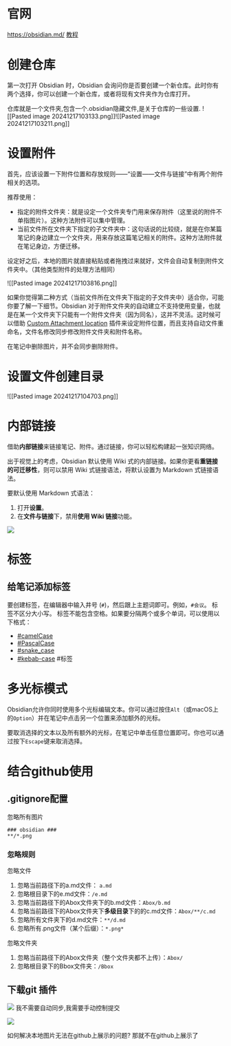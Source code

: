 # 官网
https://obsidian.md/
[教程](https://publish.obsidian.md/help-zh/%E7%BC%96%E8%BE%91%E4%B8%8E%E6%A0%BC%E5%BC%8F%E5%8C%96/%E7%BC%96%E8%BE%91%E7%9B%B8%E5%85%B3%E7%9A%84%E5%BF%AB%E6%8D%B7%E9%94%AE)

# 创建仓库

第一次打开 Obsidian 时，Obsidian 会询问你是否要创建一个新仓库。此时你有两个选择，你可以创建一个新仓库，或者将现有文件夹作为仓库打开。

仓库就是一个文件夹,包含一个.obsidian隐藏文件,是关于仓库的一些设置.
![[Pasted image 20241217103133.png]]![[Pasted image 20241217103211.png]]

# 设置附件

首先，应该设置一下附件位置和存放规则——“设置——文件与链接”中有两个附件相关的选项。

推荐使用：

- 指定的附件文件夹：就是设定一个文件夹专门用来保存附件（这里说的附件不单指图片）。这种方法附件可以集中管理。
- 当前文件所在文件夹下指定的子文件夹中：这句话说的比较绕，就是在你某篇笔记的身边建立一个文件夹，用来存放这篇笔记相关的附件。这种方法附件就在笔记身边，方便迁移。

设定好之后，本地的图片就直接粘贴或者拖拽过来就好，文件会自动复制到附件文件夹中。（其他类型附件的处理方法相同）

![[Pasted image 20241217103816.png]]

如果你觉得第二种方式（当前文件所在文件夹下指定的子文件夹中）适合你，可能你要了解一下细节。Obsidian 对于附件文件夹的自动建立不支持使用变量，也就是在某一个文件夹下只能有一个附件文件夹（因为同名），这并不灵活。这时候可以借助 [Custom Attachment location](https://github.com/RainCat1998/obsidian-custom-attachment-location) 插件来设定附件位置，而且支持自动文件重命名，文件名修改同步修改附件文件夹和附件名称。

在笔记中删除图片，并不会同步删除附件。

# 设置文件创建目录


![[Pasted image 20241217104703.png]]

# 内部链接

借助**内部链接**来链接笔记、附件。通过链接，你可以轻松构建起一张知识网络。

出于视觉上的考虑，Obsidian 默认使用 Wiki 式的内部链接。如果你更看**重链接的可迁移性**，则可以禁用 Wiki 式链接语法，将默认设置为 Markdown 式链接语法。

要默认使用 Markdown 式语法：
1. 打开**设置**。
2. 在**文件与链接**下，禁用**使用 Wiki 链接**功能。

![](Pasted%20image%2020241217110251.png)


# 标签

## 给笔记添加标签
要创建标签，在编辑器中输入井号 (`#`)，然后跟上主题词即可。例如，`#会议`。
标签不区分大小写。
标签不能包含空格。如果要分隔两个或多个单词，可以使用以下格式：
- [#camelCase](https://publish.obsidian.md/#camelCase)
- [#PascalCase](https://publish.obsidian.md/#PascalCase)
- [#snake_case](https://publish.obsidian.md/#snake_case)
- [#kebab-case](https://publish.obsidian.md/#kebab-case)
#标签


# 多光标模式

Obsidian允许你同时使用多个光标编辑文本。你可以通过按住`Alt`（或macOS上的`Option`）并在笔记中点击另一个位置来添加额外的光标。

要取消选择的文本以及所有额外的光标，在笔记中单击任意位置即可。你也可以通过按下`Escape`键来取消选择。


# 结合github使用

## .gitignore配置
忽略所有图片
```text
### obsidian ###
**/*.png
```
### 忽略规则

忽略文件

1. 忽略当前路径下的a.md文件： `a.md`
2. 忽略根目录下的e.md文件：`/e.md`
3. 忽略当前路径下的Abox文件夹下的b.md文件：`Abox/b.md`
4. 忽略当前路径下的Abox文件夹下**多级目录**下的的c.md文件：`Abox/**/c.md`
5. 忽略所有文件夹下的d.md文件：`**/d.md`
6. 忽略所有.png文件（某个后缀）：`*.png*`

忽略文件夹

1. 忽略当前路径下的Abox文件夹（整个文件夹都不上传）：`Abox/`
2. 忽略根目录下的Bbox文件夹：`/Bbox`

## 下载git 插件

![](Pasted%20image%2020241217131400.png)
我不需要自动同步,我需要手动控制提交

![](Pasted%20image%2020241217131833.png)


如何解决本地图片无法在github上展示的问题?
那就不在github上展示了
